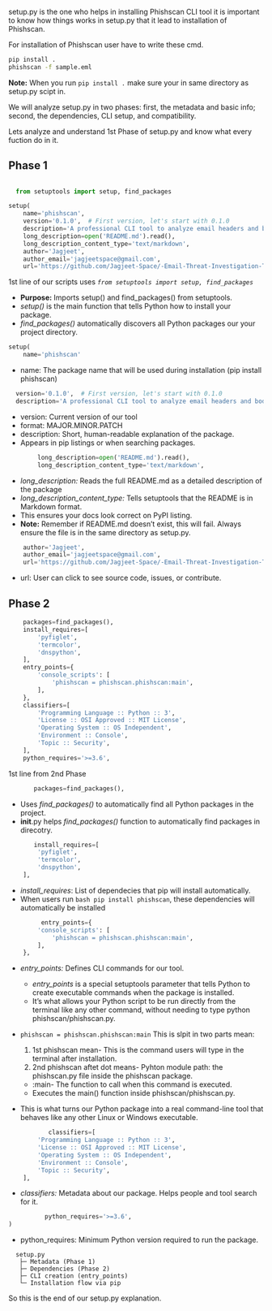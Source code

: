 setup.py is the one who helps in installing Phishscan CLI tool it is important to know how things works in setup.py that it lead to installation of Phishscan.

For installation of Phishscan user have to write these cmd.
``` bash
pip install .
phishscan -f sample.eml
```
**Note:** When you run `pip install .` make sure your in same directory as setup.py scipt in.




We will analyze setup.py in two phases: first, the metadata and basic info; second, the dependencies, CLI setup, and compatibility.

Lets analyze and understand 1st Phase of setup.py and know what every fuction do in it.

## Phase 1

```python

  from setuptools import setup, find_packages

setup(
    name='phishscan',
    version='0.1.0',  # First version, let's start with 0.1.0
    description='A professional CLI tool to analyze email headers and body for phishing indicators.',
    long_description=open('README.md').read(),
    long_description_content_type='text/markdown',
    author='Jagjeet',
    author_email='jagjeetspace@gmail.com',
    url='https://github.com/Jagjeet-Space/-Email-Threat-Investigation-Toolkit/tree/Phishscan/Phishscan',  # Replace with your GitHub URL
```

1st line of our scripts uses *`from setuptools import setup, find_packages`*

- **Purpose:** Imports setup() and find_packages() from setuptools.
- *setup()* is the main function that tells Python how to install your package.
- *find_packages()* automatically discovers all Python packages our your project directory.


```python
setup(
    name='phishscan'
```
- name: The package name that will be used during installation (pip install phishscan)

```python
  version='0.1.0',  # First version, let's start with 0.1.0
  description='A professional CLI tool to analyze email headers and body for phishing indicators.',
```
- version: Current version of our tool
- format: MAJOR.MINOR.PATCH
- description: Short, human-readable explanation of the package.
- Appears in pip listings or when searching packages.

```python
        long_description=open('README.md').read(),
        long_description_content_type='text/markdown',
```
- *long_description:* Reads the full README.md as a detailed description of the package
- *long_description_content_type:* Tells setuptools that the README is in Markdown format.
- This ensures your docs look correct on PyPI listing.
- **Note:** Remember if README.md doesn’t exist, this will fail. Always ensure the file is in the same directory as setup.py.

```python
    author='Jagjeet',
    author_email='jagjeetspace@gmail.com',
    url='https://github.com/Jagjeet-Space/-Email-Threat-Investigation-Toolkit/tree/Phishscan/Phishscan',
```
- url: User can click to see source code, issues, or contribute.


## Phase 2  

```python
    packages=find_packages(),
    install_requires=[
        'pyfiglet',
        'termcolor',
        'dnspython',
    ],
    entry_points={
        'console_scripts': [
            'phishscan = phishscan.phishscan:main',
        ],
    },
    classifiers=[
        'Programming Language :: Python :: 3',
        'License :: OSI Approved :: MIT License',
        'Operating System :: OS Independent',
        'Environment :: Console',
        'Topic :: Security',
    ],
    python_requires='>=3.6',
```

1st line from 2nd Phase 

```python
       packages=find_packages(),
```
- Uses *find_packages()* to automatically find all Python packages in the project.
- __init__.py helps *find_packages()* function to automatically find packages in direcotry.

```python
       install_requires=[
        'pyfiglet',
        'termcolor',
        'dnspython',
    ],
```
- *install_requires*: List of dependecies that pip will install automatically.
- When users run ```bash pip install phishscan```, these dependencies will automatically be installed

```python
         entry_points={
        'console_scripts': [
            'phishscan = phishscan.phishscan:main',
        ],
    },

```
- *entry_points:* Defines CLI commands for our tool.
  -  *entry_points* is a special setuptools parameter that tells Python to create executable commands when the package is installed.
  -  It’s what allows your Python script to be run directly from the terminal like any other command, without needing to type python phishscan/phishscan.py.
- `phishscan = phishscan.phishscan:main` This is slpit in two parts mean:
  1. 1st phishscan mean- This is the command users will type in the terminal after installation.
  2. 2nd phishscan aftet dot means- Pyhton module path: the phishscan.py file inside the phishscan package.
    - :main- The function to call when this command is executed.
    - Executes the main() function inside phishscan/phishscan.py.
 
- This is what turns our Python package into a real command-line tool that behaves like any other Linux or Windows executable.
 
```python
           classifiers=[
        'Programming Language :: Python :: 3',
        'License :: OSI Approved :: MIT License',
        'Operating System :: OS Independent',
        'Environment :: Console',
        'Topic :: Security',
    ],
```
- *classifiers:* Metadata about our package. Helps people and tool search for it.

```python
          python_requires='>=3.6',
)
```
- python_requires: Minimum Python version required to run the package.
```
  setup.py
   ├─ Metadata (Phase 1)
   ├─ Dependencies (Phase 2)
   ├─ CLI creation (entry_points)
   └─ Installation flow via pip
```

So this is the end of our setup.py explanation.

